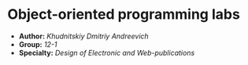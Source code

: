 # Object-oriented programming labs
* **Author:** *Khudnitskiy Dmitriy Andreevich*
* **Group:** *12-1*
* **Specialty:** *Design of Electronic and Web-publications*

